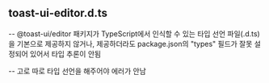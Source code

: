 ## toast-ui-editor.d.ts

-- @toast-ui/editor 패키지가 TypeScript에서 인식할 수 있는 타입 선언 파일(.d.ts) 을 기본으로 제공하지 않거나, 제공하더라도 package.json의 "types" 필드가 잘못 설정되어 있어서 타입 추론이 안됨

-- 고로 따로 타입 선언을 해주어야 에러가 안남

